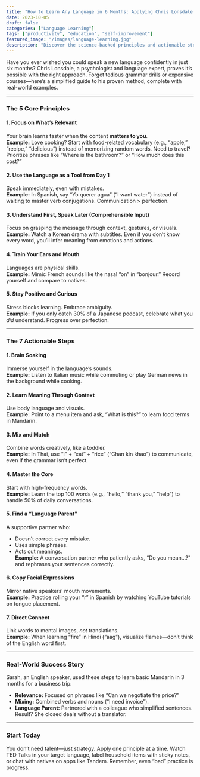 ```yaml
---
title: "How to Learn Any Language in 6 Months: Applying Chris Lonsdale's Principles"
date: 2023-10-05
draft: false
categories: ["Language Learning"]
tags: ["productivity", "education", "self-improvement"]
featured_image: "/images/language-learning.jpg"
description: "Discover the science-backed principles and actionable steps to achieve fluency in any language within six months—no talent or endless textbooks required."
---
```


Have you ever wished you could speak a new language confidently in just six months? Chris Lonsdale, a psychologist and language expert, proves it’s possible with the right approach. Forget tedious grammar drills or expensive courses—here’s a simplified guide to his proven method, complete with real-world examples.

---

### **The 5 Core Principles**

#### 1. **Focus on What’s Relevant**  
Your brain learns faster when the content **matters to you**.  
**Example:** Love cooking? Start with food-related vocabulary (e.g., “apple,” “recipe,” “delicious”) instead of memorizing random words. Need to travel? Prioritize phrases like “Where is the bathroom?” or “How much does this cost?”

#### 2. **Use the Language as a Tool from Day 1**  
Speak immediately, even with mistakes.  
**Example:** In Spanish, say “Yo querer agua” (“I want water”) instead of waiting to master verb conjugations. Communication > perfection.

#### 3. **Understand First, Speak Later (Comprehensible Input)**  
Focus on grasping the message through context, gestures, or visuals.  
**Example:** Watch a Korean drama with subtitles. Even if you don’t know every word, you’ll infer meaning from emotions and actions.

#### 4. **Train Your Ears and Mouth**  
Languages are physical skills.  
**Example:** Mimic French sounds like the nasal “on” in “bonjour.” Record yourself and compare to natives.

#### 5. **Stay Positive and Curious**  
Stress blocks learning. Embrace ambiguity.  
**Example:** If you only catch 30% of a Japanese podcast, celebrate what you *did* understand. Progress over perfection.

---

### **The 7 Actionable Steps**

#### 1. **Brain Soaking**  
Immerse yourself in the language’s sounds.  
**Example:** Listen to Italian music while commuting or play German news in the background while cooking.

#### 2. **Learn Meaning Through Context**  
Use body language and visuals.  
**Example:** Point to a menu item and ask, “What is this?” to learn food terms in Mandarin.

#### 3. **Mix and Match**  
Combine words creatively, like a toddler.  
**Example:** In Thai, use “I” + “eat” + “rice” (“Chan kin khao”) to communicate, even if the grammar isn’t perfect.

#### 4. **Master the Core**  
Start with high-frequency words.  
**Example:** Learn the top 100 words (e.g., “hello,” “thank you,” “help”) to handle 50% of daily conversations.

#### 5. **Find a “Language Parent”**  
A supportive partner who:  
- Doesn’t correct every mistake.  
- Uses simple phrases.  
- Acts out meanings.  
**Example:** A conversation partner who patiently asks, “Do you mean…?” and rephrases your sentences correctly.

#### 6. **Copy Facial Expressions**  
Mirror native speakers’ mouth movements.  
**Example:** Practice rolling your “r” in Spanish by watching YouTube tutorials on tongue placement.

#### 7. **Direct Connect**  
Link words to mental images, *not* translations.  
**Example:** When learning “fire” in Hindi (“aag”), visualize flames—don’t think of the English word first.

---

### **Real-World Success Story**  
Sarah, an English speaker, used these steps to learn basic Mandarin in 3 months for a business trip:  
- **Relevance:** Focused on phrases like “Can we negotiate the price?”  
- **Mixing:** Combined verbs and nouns (“I need invoice”).  
- **Language Parent:** Partnered with a colleague who simplified sentences.  
Result? She closed deals without a translator.

---

### **Start Today**  
You don’t need talent—just strategy. Apply one principle at a time. Watch TED Talks in your target language, label household items with sticky notes, or chat with natives on apps like Tandem. Remember, even “bad” practice is progress.

